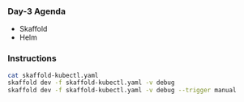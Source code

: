 ### Day-3 Agenda
* Skaffold
* Helm

### Instructions
```sh
cat skaffold-kubectl.yaml
skaffold dev -f skaffold-kubectl.yaml -v debug
skaffold dev -f skaffold-kubectl.yaml -v debug --trigger manual
```
